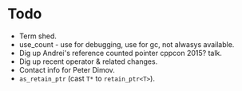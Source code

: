 # Todo

* Term shed.
* use_count - use for debugging, use for gc, not alwasys available.
* Dig up Andrei's reference counted pointer cppcon 2015? talk.
* Dig up recent operator & related changes.
* Contact info for Peter Dimov.
* `as_retain_ptr` (cast `T*` to `retain_ptr<T>`).
